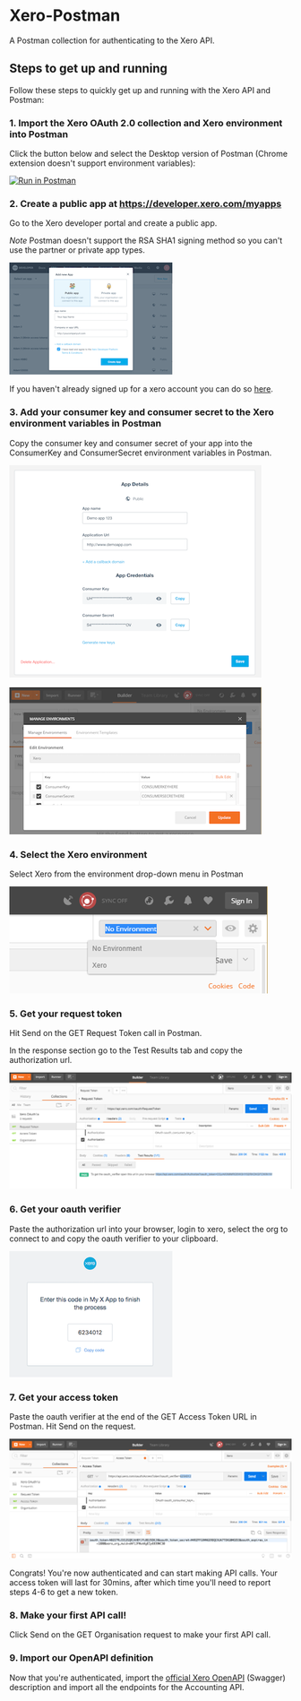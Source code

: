 # Xero-Postman
A Postman collection for authenticating to the Xero API. 

## Steps to get up and running
Follow these steps to quickly get up and running with the Xero API and Postman:

### 1. Import the Xero OAuth 2.0 collection and Xero environment into Postman
Click the button below and select the Desktop version of Postman (Chrome extension doesn't support environment variables):

[![Run in Postman](https://run.pstmn.io/button.svg)](https://app.getpostman.com/run-collection/44bab8dfdb636910ba15#?env%5BOAuth2.0%5D=W3sia2V5IjoiY2xpZW50X2lkIiwidmFsdWUiOiIiLCJlbmFibGVkIjp0cnVlfSx7ImtleSI6ImNsaWVudF9zZWNyZXQiLCJ2YWx1ZSI6IiIsImVuYWJsZWQiOnRydWV9LHsia2V5IjoicmVmcmVzaF90b2tlbiIsInZhbHVlIjoiIiwiZW5hYmxlZCI6dHJ1ZX0seyJrZXkiOiJhY2Nlc3NfdG9rZW4iLCJ2YWx1ZSI6IiIsImVuYWJsZWQiOnRydWV9LHsia2V5IjoieGVyby10ZW5hbnQtaWQiLCJ2YWx1ZSI6IiIsImVuYWJsZWQiOnRydWV9XQ==)

### 2. Create a public app at https://developer.xero.com/myapps
Go to the Xero developer portal and create a public app.

*Note* Postman doesn't support the RSA SHA1 signing method so you can't use the partner or private app types.

![create a public app](images/create-public.png)

If you haven't already signed up for a xero account you can do so [here](https://www.xero.com/signup/api/).

### 3. Add your consumer key and consumer secret to the Xero environment variables in Postman
Copy the consumer key and consumer secret of your app into the ConsumerKey and ConsumerSecret environment variables in Postman.

![get credentials](images/credentials.png)

![manage environment](images/environment.png)

### 4. Select the Xero environment
Select Xero from the environment drop-down menu in Postman

![select environment](images/select-env.png)

### 5. Get your request token
Hit Send on the GET Request Token call in Postman. 

In the response section go to the Test Results tab and copy the authorization url.

![GET request token](images/request.png)

### 6. Get your oauth verifier
Paste the authorization url into your browser, login to xero, select the org to connect to and copy the oauth verifier to your clipboard.

![GET oauth verifier](images/verifier.png)

### 7. Get your access token
Paste the oauth verifier at the end of the GET Access Token URL in Postman. Hit Send on the request. 

![GET access token](images/access.png)

Congrats! You're now authenticated and can start making API calls. Your access token will last for 30mins, after which time you'll need to report steps 4-6 to get a new token.

### 8. Make your first API call!
Click Send on the GET Organisation request to make your first API call.

### 9. Import our OpenAPI definition
Now that you're authenticated, import the [official Xero OpenAPI](https://github.com/XeroAPI/Xero-OpenAPI) (Swagger) description and import all the endpoints for the Accounting API. 
